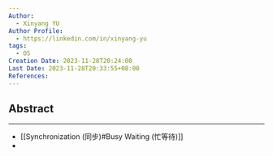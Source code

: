 ```yaml
---
Author:
  - Xinyang YU
Author Profile:
  - https://linkedin.com/in/xinyang-yu
tags:
  - OS
Creation Date: 2023-11-28T20:24:00
Last Date: 2023-11-28T20:33:55+08:00
References:
---
```

## Abstract
---
- [[Synchronization (同步)#Busy Waiting (忙等待)]]
- 